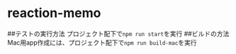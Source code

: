 # reaction-memo

##テストの実行方法
プロジェクト配下で`npm run start`を実行
##ビルドの方法
Mac用app作成には、プロジェクト配下で`npm run build-mac`を実行
